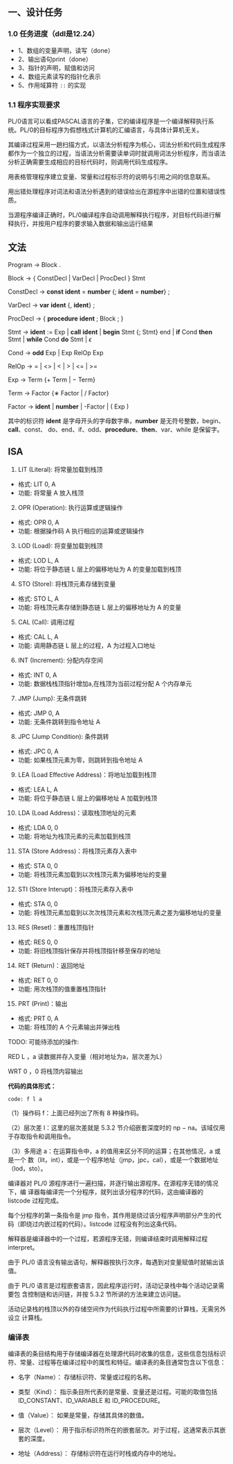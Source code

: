 ## 一、设计任务

### 1.0 任务进度（ddl是12.24）
- 1、数组的变量声明，读写（done）
- 2、输出语句print（done）
- 3、指针的声明，赋值和访问
- 4、数组元素读写的指针化表示
- 5、作用域算符 `::` 的实现


 
### 1.1 程序实现要求

PL/0语言可以看成PASCAL语言的子集，它的编译程序是一个编译解释执行系统。PL/0的目标程序为假想栈式计算机的汇编语言，与具体计算机无关。


其编译过程采用一趟扫描方式，以语法分析程序为核心，词法分析和代码生成程序都作为一个独立的过程，当语法分析需要读单词时就调用词法分析程序，而当语法分析正确需要生成相应的目标代码时，则调用代码生成程序。

用表格管理程序建立变量、常量和过程标示符的说明与引用之间的信息联系。

用出错处理程序对词法和语法分析遇到的错误给出在源程序中出错的位置和错误性质。

当源程序编译正确时，PL/0编译程序自动调用解释执行程序，对目标代码进行解释执行，并按用户程序的要求输入数据和输出运行结果

## 文法

Program $\to$ Block .

Block $\to$ { ConstDecl | VarDecl | ProcDecl } Stmt

ConstDecl $\to$ **const** **ident** = **number** {; **ident** = **number**} ;

VarDecl $\to$ **var** **ident** {, **ident**} ;

ProcDecl $\to$ { **procedure** **ident** ; Block ; }

Stmt $\to$ **ident** := Exp | **call** **ident** | **begin** Stmt {; Stmt} end |
**if** Cond **then** Stmt | **while** Cond **do** Stmt | $\epsilon$
 
Cond $\to$ **odd** Exp | Exp RelOp Exp

RelOp $\to$ = | <> | < | > | <= | >=

Exp $\to$ Term {+ Term | − Term}

Term $\to$ Factor {∗ Factor | / Factor}

Factor $\to$ **ident** | **number** | -Factor | ( Exp )

其中的标识符 **ident** 是字母开头的字母数字串，**number** 是无符号整数，begin、**call**、const、
do、end、if、odd、**procedure**、**then**、var、while 是保留字。

## ISA

1. LIT (Literal): 将常量加载到栈顶
- 格式: LIT 0, A
- 功能: 将常量 A 放入栈顶

2. OPR (Operation): 执行运算或逻辑操作
- 格式: OPR 0, A
- 功能: 根据操作码 A 执行相应的运算或逻辑操作

3. LOD (Load): 将变量加载到栈顶
- 格式: LOD L, A
- 功能: 将位于静态链 L 层上的偏移地址为 A 的变量加载到栈顶

4. STO (Store): 将栈顶元素存储到变量
- 格式: STO L, A
- 功能: 将栈顶元素存储到静态链 L 层上的偏移地址为 A 的变量

5. CAL (Call): 调用过程
- 格式: CAL L, A
- 功能: 调用静态链 L 层上的过程，A 为过程入口地址

6. INT (Increment): 分配内存空间
- 格式: INT 0, A
- 功能: 数据栈栈顶指针增加a,在栈顶为当前过程分配 A 个内存单元

7. JMP (Jump): 无条件跳转
- 格式: JMP 0, A
- 功能: 无条件跳转到指令地址 A

8. JPC (Jump Condition): 条件跳转
- 格式: JPC 0, A
- 功能: 如果栈顶元素为零，则跳转到指令地址 A

9. LEA (Load Effective Address)：将地址加载到栈顶
- 格式: LEA L, A
- 功能: 将位于静态链 L 层上的偏移地址 A 加载到栈顶

10. LDA (Load Address)：读取栈顶地址的元素
- 格式: LDA 0, 0
- 功能: 将地址为栈顶元素的元素加载到栈顶

11. STA (Store Address)：将栈顶元素存入表中
- 格式: STA 0, 0
- 功能: 将栈顶元素加载到以次栈顶元素为偏移地址的变量

12. STI (Store Interupt)：将栈顶元素存入表中
- 格式: STA 0, 0
- 功能: 将栈顶元素加载到以次次栈顶元素和次栈顶元素之差为偏移地址的变量

13. RES (Reset)：重置栈顶指针
- 格式: RES 0, 0
- 功能: 将旧栈顶指针保存并将栈顶指针移至保存的地址

14. RET (Return)：返回地址
- 格式: RET 0, 0
- 功能: 用次栈顶的值重置栈顶指针

15. PRT (Print)：输出
- 格式: PRT 0, A
- 功能: 将栈顶的 A 个元素输出并弹出栈

TODO: 可能待添加的操作:

RED L ，a 读数据并存入变量（相对地址为a，层次差为L）

WRT 0 ，0 将栈顶内容输出

**代码的具体形式：**

`code: f l a`

（1）操作码 f：上面已经列出了所有 8 种操作码。

（2）层次差 l：这里的层次差就是 5.3.2 节介绍嵌套深度时的 np − na。该域仅用于存取指令和调用指令。

（3）多用途 a：在运算指令中，a 的值用来区分不同的运算；在其他情况，a 或是一个
数（lit，int），或是一个程序地址（jmp，jpc，cal），或是一个数据地址（lod，sto）。



编译器对 PL/0 源程序进行一遍扫描，并逐行输出源程序。在源程序无错的情况下，编
译器每编译完一个分程序，就列出该分程序的代码，这由编译器的 listcode 过程完成。

每个分程序的第一条指令是 jmp 指令，其作用是绕过该分程序声明部分产生的代码（即绕过内嵌过程的代码）。listcode 过程没有列出这条代码。

解释器是编译器中的一个过程，若源程序无错，则编译结束时调用解释过程 interpret。

由于 PL/0 语言没有输出语句，解释器按执行次序，每遇到对变量赋值时就输出该值。

由于 PL/0 语言是过程嵌套语言，因此程序运行时，活动记录栈中每个活动记录需要包
含控制链和访问链，并按 5.3.2 节所讲的方法来建立访问链。

活动记录栈的栈顶以外的存储空间作为代码执行过程中所需要的计算栈，无需另外设立
计算栈。

### 编译表
编译表的条目结构用于存储编译器在处理源代码时收集的信息，这些信息包括标识符、常量、过程等在编译过程中的属性和特征。编译表的条目通常包含以下信息：

- 名字（Name）： 存储标识符、常量或过程的名称。

- 类型（Kind）： 指示条目所代表的是常量、变量还是过程。可能的取值包括 ID_CONSTANT、ID_VARIABLE 和 ID_PROCEDURE。

- 值（Value）： 如果是常量，存储其具体的数值。

- 层次（Level）： 用于指示标识符所在的嵌套层次。对于过程，这通常表示其嵌套的深度。

- 地址（Address）： 存储标识符在运行时栈或内存中的地址。

